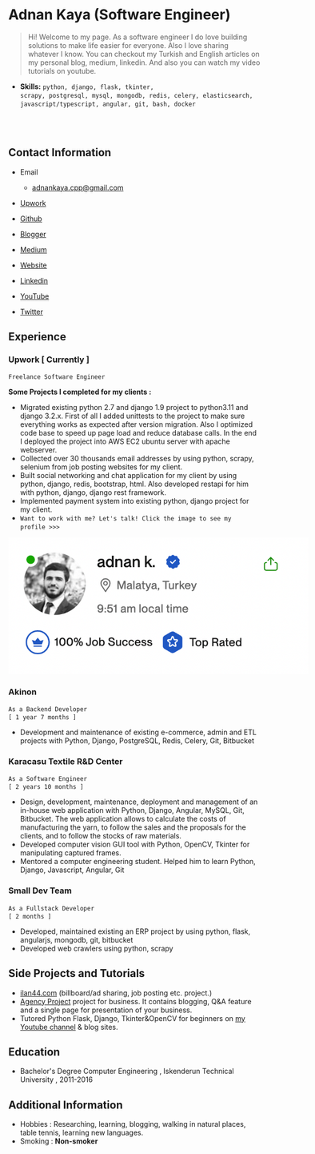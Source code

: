 # Adnan Kaya (Software Engineer) 

>  Hi! Welcome to my page. As a software engineer I do love building solutions to make life easier for everyone. Also I love sharing whatever I know. You can checkout my Turkish and English articles on my personal blog, medium, linkedin. And also you can watch my video tutorials on youtube.

- **Skills:** <code>python, django, flask, tkinter, scrapy, postgresql, mysql, mongodb, redis, celery, elasticsearch, javascript/typescript, angular, git, bash, docker
</code>



## Contact Information

- Email 
    - adnankaya.cpp@gmail.com

- <a href="https://www.upwork.com/freelancers/~01250366c1d60c34c3" target="_blank"> Upwork </a>
- <a href="https://github.com/adnankaya" target="_blank"> Github </a>
- <a href="https://adnankayace.blogspot.com" target="_blank"> Blogger </a>
- <a href="https://medium.com/@adnan-kaya" target="_blank"> Medium </a>
- <a href="https://kayace.com/" target="_blank"> Website </a>
- <a href="https://www.linkedin.com/in/adnan-kayace/" target="_blank"> Linkedin </a>
- <a href="https://youtube.com/c/adnankaya" target="_blank"> YouTube </a>
- <a href="https://twitter.com/dnankaya" target="_blank"> Twitter </a>




## Experience

### Upwork [ Currently ]
    Freelance Software Engineer
**Some Projects I completed for my clients :**

- Migrated existing python 2.7 and django 1.9 project to python3.11 and django 3.2.x. First of all I added unittests to the project to make sure everything works as expected after version migration. Also I optimized code base to speed up page load and reduce database calls. In the end I deployed the project into AWS EC2 ubuntu server with apache webserver.
- Collected over 30 thousands email addresses by using python, scrapy, selenium from job posting websites for my client.
- Built social networking and chat application for my client by using python, django, redis, bootstrap, html. Also developed restapi for him with python, django, django rest framework.
- Implemented payment system into existing python, django project for my client.
- <code>Want to work with me? Let's talk! Click the image to see my profile >>> </code>

<a href="https://www.upwork.com/freelancers/~01250366c1d60c34c3" target="_blank">
<img src="assets/images/pp-upwork.png" style="max-width:600px;max-height: 400px;"/>
</a>


### Akinon
    As a Backend Developer
    [ 1 year 7 months ]
- Development and maintenance of existing e-commerce, admin and ETL projects with Python, Django, PostgreSQL, Redis, Celery, Git, Bitbucket

### Karacasu Textile R&D Center
    As a Software Engineer
    [ 2 years 10 months ]
- Design, development, maintenance, deployment and management of an in-house web application with Python, Django, Angular, MySQL, Git, Bitbucket. The web application allows to calculate the costs of manufacturing the yarn, to follow the sales and the proposals for the clients, and to follow the stocks of raw materials.
- Developed computer vision GUI tool with Python, OpenCV, Tkinter for manipulating  captured frames.
- Mentored a computer engineering student. Helped him to learn Python, Django, Javascript, Angular, Git 

### Small Dev Team
    As a Fullstack Developer
    [ 2 months ]
- Developed, maintained existing an ERP project by using python, flask, angularjs, mongodb, git, bitbucket
- Developed web crawlers using python, scrapy



## Side Projects and Tutorials
- [ilan44.com](https://ilan44.com) (billboard/ad sharing, job posting etc. project.)
- [Agency Project](https://github.com/adnankaya/agency) project for business. It contains blogging, Q&A feature and a single page for presentation of your business.
- Tutored Python Flask, Django, Tkinter&OpenCV for beginners on [my Youtube channel](https://youtube.com/c/adnankaya) & blog sites.



## Education
- Bachelor's Degree Computer Engineering , Iskenderun Technical University , 2011-2016



## Additional Information
- Hobbies : Researching, learning, blogging, walking in natural places, table tennis, learning new languages.
- Smoking : **Non-smoker**




